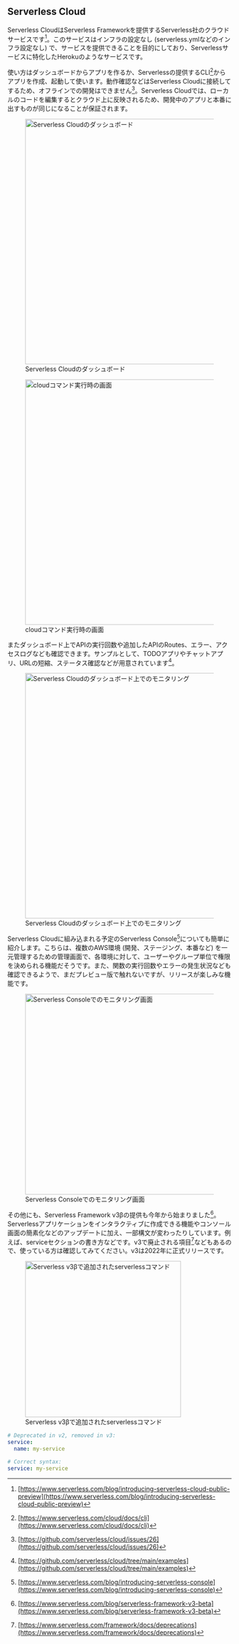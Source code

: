 ## Serverless Cloud
Serverless CloudはServerless Frameworkを提供するServerless社のクラウドサービスです[^serverless_cloud]。このサービスはインフラの設定なし (serverless.ymlなどのインフラ設定なし) で、サービスを提供できることを目的にしており、Serverlessサービスに特化したHerokuのようなサービスです。

使い方はダッシュボードからアプリを作るか、Serverlessの提供するCLI[^serverless_cli]からアプリを作成、起動して使います。動作確認などはServerless Cloudに接続してするため、オフラインでの開発はできません[^serverless_cloud_offline]。Serverless Cloudでは、ローカルのコードを編集するとクラウド上に反映されるため、開発中のアプリと本番に出すものが同じになることが保証されます。

<figure>
  <img src='/images/web_changelog_2021/serverless/dashboard.png' width='550' height='550' alt='Serverless Cloudのダッシュボード' />
  <figcaption>Serverless Cloudのダッシュボード</figcaption>
</figure>

<figure>
  <img src='/images/web_changelog_2021/serverless/cli.png' width='550' height='550' alt='cloudコマンド実行時の画面' />
  <figcaption>cloudコマンド実行時の画面</figcaption>
</figure>

またダッシュボード上でAPIの実行回数や追加したAPIのRoutes、エラー、アクセスログなども確認できます。サンプルとして、TODOアプリやチャットアプリ、URLの短縮、ステータス確認などが用意されています[^serverless_cloud_sample]。

<figure>
  <img src='/images/web_changelog_2021/serverless/dashboard2.png' width='550' height='550' alt='Serverless Cloudのダッシュボード上でのモニタリング' />
  <figcaption>Serverless Cloudのダッシュボード上でのモニタリング</figcaption>
</figure>

Serverless Cloudに組み込まれる予定のServerless Console[^serverless_console]についても簡単に紹介します。こちらは、複数のAWS環境 (開発、ステージング、本番など) を一元管理するための管理画面で、各環境に対して、ユーザーやグループ単位で権限を決められる機能だそうです。また、関数の実行回数やエラーの発生状況なども確認できるようで、まだプレビュー版で触れないですが、リリースが楽しみな機能です。

<figure>
  <img src='/images/web_changelog_2021/serverless/console.png' width='450' height='450' alt='Serverless Consoleでのモニタリング画面' />
  <figcaption>Serverless Consoleでのモニタリング画面</figcaption>
</figure>

その他にも、Serverless Framework v3βの提供も今年から始まりました[^serverless_v3]。Serverlessアプリケーションをインタラクティブに作成できる機能やコンソール画面の簡素化などのアップデートに加え、一部構文が変わったりしています。例えば、serviceセクションの書き方などです。v3で廃止される項目[^serverless_v3_deprecated]などもあるので、使っている方は確認してみてください。v3は2022年に正式リリースです。

<figure>
  <img src='/images/web_changelog_2021/serverless/init.png' width='350' height='350' alt='Serverless v3βで追加されたserverlessコマンド' />
  <figcaption>Serverless v3βで追加されたserverlessコマンド</figcaption>
</figure>

```yaml
# Deprecated in v2, removed in v3:
service:
  name: my-service

# Correct syntax:
service: my-service
```

[^serverless_cloud]: [https://www.serverless.com/blog/introducing-serverless-cloud-public-preview](https://www.serverless.com/blog/introducing-serverless-cloud-public-preview)
[^serverless_cli]: [https://www.serverless.com/cloud/docs/cli](https://www.serverless.com/cloud/docs/cli)
[^serverless_cloud_offline]: [https://github.com/serverless/cloud/issues/26](https://github.com/serverless/cloud/issues/26)
[^serverless_console]: [https://www.serverless.com/blog/introducing-serverless-console](https://www.serverless.com/blog/introducing-serverless-console)
[^serverless_cloud_sample]: [https://github.com/serverless/cloud/tree/main/examples](https://github.com/serverless/cloud/tree/main/examples)
[^serverless_v3]: [https://www.serverless.com/blog/serverless-framework-v3-beta](https://www.serverless.com/blog/serverless-framework-v3-beta)
[^serverless_v3_deprecated]: [https://www.serverless.com/framework/docs/deprecations](https://www.serverless.com/framework/docs/deprecations)
